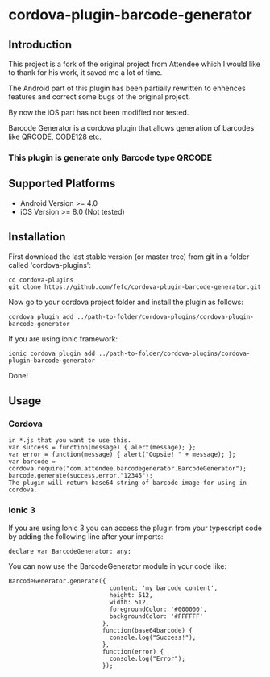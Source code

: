 # cordova-plugin-barcode-generator
## Introduction
This project is a fork of the original project from Attendee which I would like to thank for his work, it saved me a lot of time.

The Android part of this plugin has been partially rewritten to enhences features and correct some bugs of the original project.

By now the iOS part has not been modified nor tested.

Barcode Generator is a cordova plugin that allows generation of barcodes like QRCODE, CODE128 etc.
### This plugin is generate only Barcode type QRCODE

## Supported Platforms

* Android Version >= 4.0
* iOS Version >= 8.0 (Not tested)

## Installation
First download the last stable version (or master tree) from git in a folder called 'cordova-plugins':
``````
cd cordova-plugins
git clone https://github.com/fefc/cordova-plugin-barcode-generator.git
``````
Now go to your cordova project folder and install the plugin as follows:
``````
cordova plugin add ../path-to-folder/cordova-plugins/cordova-plugin-barcode-generator
``````
If you are using ionic framework:
``````
ionic cordova plugin add ../path-to-folder/cordova-plugins/cordova-plugin-barcode-generator
``````
Done!

## Usage
### Cordova
``````
in *.js that you want to use this.
var success = function(message) { alert(message); };
var error = function(message) { alert("Oopsie! " + message); };
var barcode = cordova.require("com.attendee.barcodegenerator.BarcodeGenerator");
barcode.generate(success,error,"12345");
The plugin will return base64 string of barcode image for using in cordova.
``````
### Ionic 3
If you are using Ionic 3 you can access the plugin from your typescript code by adding the following line after your imports:
``````
declare var BarcodeGenerator: any;
``````
You can now use the BarcodeGenerator module in your code like:
``````
BarcodeGenerator.generate({
                            content: 'my barcode content',
                            height: 512,
                            width: 512,
                            foregroundColor: '#000000',
                            backgroundColor: '#FFFFFF'
                          },
                          function(base64barcode) {
                            console.log("Success!");
                          },
                          function(error) {
                            console.log("Error");
                          });
``````
